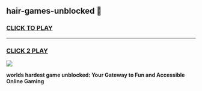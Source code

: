 
## hair-games-unblocked 👋
<h3>
<a href="https://premium.freeplayer.one?title=hair-games-unblocked&ref=14F">CLICK TO PLAY</a></h3>
<hr>

<h3>
<a href="https://premium.freeplayer.one?title=hair-games-unblocked&ref=14F">CLICK 2 PLAY</a>
  
</h3>

<a href="https://premium.freeplayer.one?title=hair-games-unblocked&ref=12F/"><img src="https://clearcache.store/games.png"></a>


**worlds hardest game unblocked: Your Gateway to Fun and Accessible Online Gaming**
